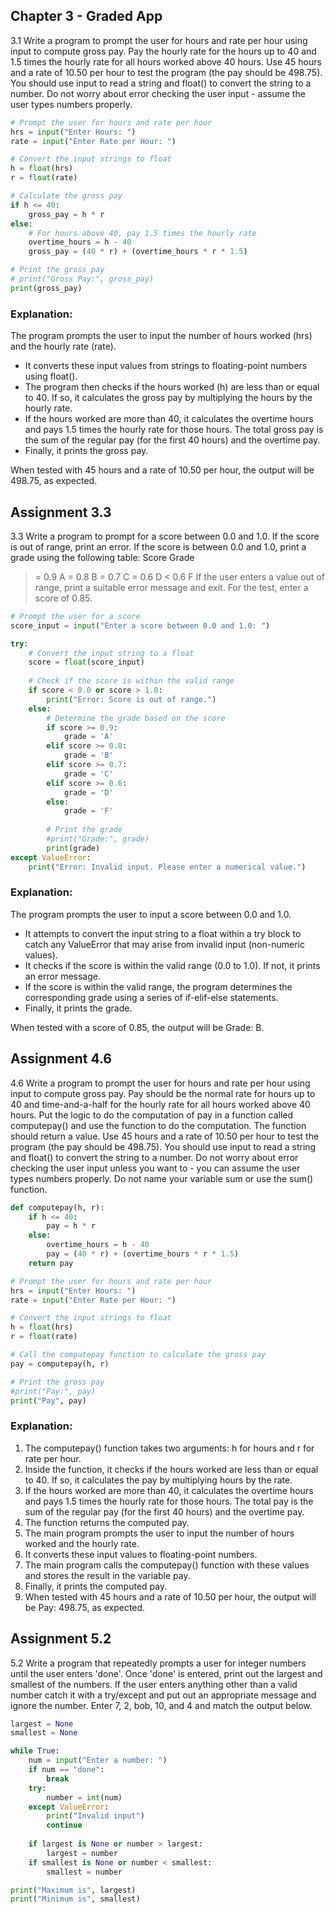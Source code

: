 

## Chapter 3 - Graded App
3.1 Write a program to prompt the user for hours and rate per hour using input to compute gross pay. Pay the hourly rate for the hours up to 40 and 1.5 times the hourly rate for all hours worked above 40 hours. Use 45 hours and a rate of 10.50 per hour to test the program (the pay should be 498.75). You should use input to read a string and float() to convert the string to a number. Do not worry about error checking the user input - assume the user types numbers properly.



```py
# Prompt the user for hours and rate per hour
hrs = input("Enter Hours: ")
rate = input("Enter Rate per Hour: ")

# Convert the input strings to float
h = float(hrs)
r = float(rate)

# Calculate the gross pay
if h <= 40:
    gross_pay = h * r
else:
    # For hours above 40, pay 1.5 times the hourly rate
    overtime_hours = h - 40
    gross_pay = (40 * r) + (overtime_hours * r * 1.5)

# Print the gross pay
# print("Gross Pay:", gross_pay)
print(gross_pay)
```

### Explanation:
The program prompts the user to input the number of hours worked (hrs) and the hourly rate (rate).
- It converts these input values from strings to floating-point numbers using float().
- The program then checks if the hours worked (h) are less than or equal to 40. If so, it calculates the gross pay by multiplying the hours by the hourly rate.
- If the hours worked are more than 40, it calculates the overtime hours and pays 1.5 times the hourly rate for those hours. The total gross pay is the sum of the regular pay (for the first 40 hours) and the overtime pay.
- Finally, it prints the gross pay.

When tested with 45 hours and a rate of 10.50 per hour, the output will be 498.75, as expected.


## Assignment 3.3

3.3 Write a program to prompt for a score between 0.0 and 1.0. If the score is out of range, print an error. If the score is between 0.0 and 1.0, print a grade using the following table:
Score Grade
>= 0.9 A
>= 0.8 B
>= 0.7 C
>= 0.6 D
< 0.6 F
If the user enters a value out of range, print a suitable error message and exit. For the test, enter a score of 0.85.


```py
# Prompt the user for a score
score_input = input("Enter a score between 0.0 and 1.0: ")

try:
    # Convert the input string to a float
    score = float(score_input)
    
    # Check if the score is within the valid range
    if score < 0.0 or score > 1.0:
        print("Error: Score is out of range.")
    else:
        # Determine the grade based on the score
        if score >= 0.9:
            grade = 'A'
        elif score >= 0.8:
            grade = 'B'
        elif score >= 0.7:
            grade = 'C'
        elif score >= 0.6:
            grade = 'D'
        else:
            grade = 'F'
        
        # Print the grade
        #print("Grade:", grade)
        print(grade)
except ValueError:
    print("Error: Invalid input. Please enter a numerical value.")
```

### Explanation:
The program prompts the user to input a score between 0.0 and 1.0.

- It attempts to convert the input string to a float within a try block to catch any ValueError that may arise from invalid input (non-numeric values).
- It checks if the score is within the valid range (0.0 to 1.0). If not, it prints an error message.
- If the score is within the valid range, the program determines the corresponding grade using a series of if-elif-else statements.
- Finally, it prints the grade.

When tested with a score of 0.85, the output will be Grade: B.



## Assignment 4.6

4.6 Write a program to prompt the user for hours and rate per hour using input to compute gross pay. Pay should be the normal rate for hours up to 40 and time-and-a-half for the hourly rate for all hours worked above 40 hours. Put the logic to do the computation of pay in a function called computepay() and use the function to do the computation. The function should return a value. Use 45 hours and a rate of 10.50 per hour to test the program (the pay should be 498.75). You should use input to read a string and float() to convert the string to a number. Do not worry about error checking the user input unless you want to - you can assume the user types numbers properly. Do not name your variable sum or use the sum() function.


```py
def computepay(h, r):
    if h <= 40:
        pay = h * r
    else:
        overtime_hours = h - 40
        pay = (40 * r) + (overtime_hours * r * 1.5)
    return pay

# Prompt the user for hours and rate per hour
hrs = input("Enter Hours: ")
rate = input("Enter Rate per Hour: ")

# Convert the input strings to float
h = float(hrs)
r = float(rate)

# Call the computepay function to calculate the gross pay
pay = computepay(h, r)

# Print the gross pay
#print("Pay:", pay)
print("Pay", pay)
```

### Explanation:
1. The computepay() function takes two arguments: h for hours and r for rate per hour.
2. Inside the function, it checks if the hours worked are less than or equal to 40. If so, it calculates the pay by multiplying hours by the rate.
3. If the hours worked are more than 40, it calculates the overtime hours and pays 1.5 times the hourly rate for those hours. The total pay is the sum of the regular pay (for the first 40 hours) and the overtime pay.
4. The function returns the computed pay.
5. The main program prompts the user to input the number of hours worked and the hourly rate.
6. It converts these input values to floating-point numbers.
7. The main program calls the computepay() function with these values and stores the result in the variable pay.
8. Finally, it prints the computed pay.
9. When tested with 45 hours and a rate of 10.50 per hour, the output will be Pay: 498.75, as expected.



## Assignment 5.2
5.2 Write a program that repeatedly prompts a user for integer numbers until the user enters 'done'. Once 'done' is entered, print out the largest and smallest of the numbers. If the user enters anything other than a valid number catch it with a try/except and put out an appropriate message and ignore the number. Enter 7, 2, bob, 10, and 4 and match the output below.

```py
largest = None
smallest = None

while True:
    num = input("Enter a number: ")
    if num == "done":
        break
    try:
        number = int(num)
    except ValueError:
        print("Invalid input")
        continue
    
    if largest is None or number > largest:
        largest = number
    if smallest is None or number < smallest:
        smallest = number

print("Maximum is", largest)
print("Minimum is", smallest)
```